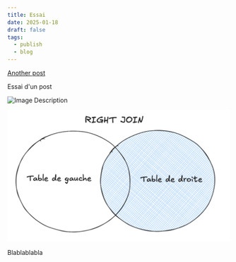 ```yaml
---
title: Essai
date: 2025-01-18
draft: false
tags:
  - publish
  - blog
---
```


[Another post](Another%20post.md)

Essai d'un post

![Image Description](/images/Détection_anomalies_img1.png)

![Image Description](/images/JOIN_img3.png)

Blablablabla